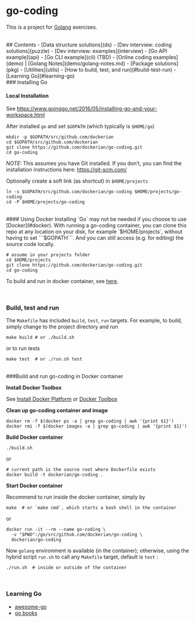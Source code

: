 # go-coding

This is a project for [Golang](https://golang.org/) exercises.



<br/>
## Contents
- [Data structure solutions](ds)
- [Dev interview: coding solutions](puzzle)
- [Dev interview: examples](interview)
- [Go API example](api)
- [Go CLI example](cli) (TBD)
- [Online coding examples](demo) | [Golang Notes](demo/golang-notes.md)
- [Package solutions](pkg)
- [Utilities](utils)
- [How to build, test, and run](#build-test-run)
- [Learning Go](#learning-go)


<br/>
### Installing Go

#### Local Installation
See https://www.goinggo.net/2016/05/installing-go-and-your-workspace.html

After installed `go` and set `$GOPATH` (which typically is `$HOME/go`)

```
mkdir -p $GOPATH/src/github.com/dockerian
cd $GOPATH/src/github.com/dockerian
git clone https://github.com/dockerian/go-coding.git
cd go-coding
```

*NOTE:* This assumes you have Git installed.  If you don’t, you can find the installation instructions here: https://git-scm.com/

Optionally create a soft link (as shortcut) in `$HOME/projects`

```
ln -s $GOPATH/src/github.com/dockerian/go-coding $HOME/projects/go-coding
cd -P $HOME/projects/go-coding
```



<br/>
#### Using Docker
Installing `Go` may not be needed if you choose to use [Docker](#docker). With running a go-coding container, you can clone this repo at any location on your disk, for example `$HOME/projects`, without having to set ```$GOPATH```. And you can still access (e.g. for editing) the source code locally.

```
# assume in your projects folder
cd $HOME/projects
git clone https://github.com/dockerian/go-coding.git
cd go-coding
```

To build and run in docker container, see [here](#docker).



<br/><a name="build-test-run"></a>
### Build, test and run

The `Makefile` has included `build`, `test`, `run` targets. For example, to build, simply change to the project directory and run

```
make build # or ./build.sh
```

or to run tests

```
make test  # or ./run.sh test
```


<br/>
###<a name="docker"></a>Build and run go-coding in Docker container

**Install Docker Toolbox**  

See
[Install Docker Platform](https://www.docker.com/products/overview#/install_the_platform)
or
[Docker Toolbox](https://www.docker.com/products/docker-toolbox)


**Clean up go-coding container and image**

```
docker rm -f $(docker ps -a | grep go-coding | awk '{print $1}')
docker rmi -f $(docker images -a | grep go-coding | awk '{print $1}')
```


**Build Docker container**

```
./build.sh
```

or

```
# current path is the source root where Dockerfile exists
docker build -t dockerian/go-coding .
```


**Start Docker container**

Recommend to run inside the docker container, simply by

```
make  # or `make cmd`, which starts a bash shell in the container
```

or

```
docker run -it --rm --name go-coding \
  -v "$PWD":/go/src/github.com/dockerian/go-coding \
  dockerian/go-coding

```

Now `golang` environment is available (in the container);
otherwise, using the hybrid script `run.sh` to call any `Makefile` target,
default is `test` :

```
./run.sh  # inside or outside of the container
```


<br/><a name="learning-go"></a>
### Learning Go
- [awesome-go](https://github.com/avelino/awesome-go)
- [go books](https://github.com/dariubs/GoBooks)
